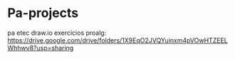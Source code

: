 # Pa-projects
pa etec
draw.io exercicios proalg: https://drive.google.com/drive/folders/1X9EqO2JVQYuinxm4pVOwHTZEELWhhwv8?usp=sharing
